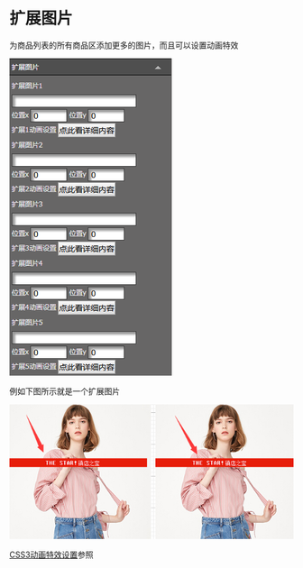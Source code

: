 # 扩展图片

为商品列表的所有商品区添加更多的图片，而且可以设置动画特效

![](/assets/iet2brt.png)

例如下图所示就是一个扩展图片

![](/assets/imfd3t.png)

[CSS3动画特效设置](#)参照

